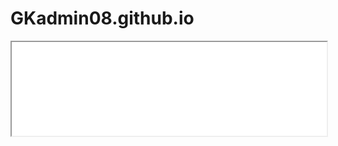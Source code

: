 # GKadmin08.github.io

  
<!DOCTYPE html>
<html>
<head>
</head>
<body>
<iframe src="./testetkikett.pdf" width="100% height=100%">
</iframe>
</body>
</html>
